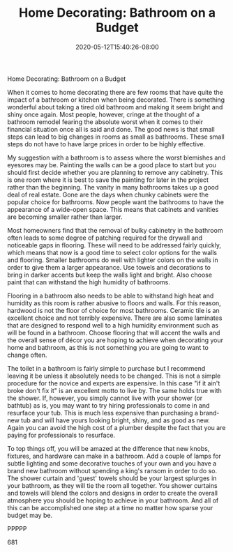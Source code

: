 ﻿---
title: "Home Decorating: Bathroom on a Budget"
date: 2020-05-12T15:40:26-08:00
description: "home decorating Tips for Web Success"
featured_image: "/images/home decorating.jpg"
tags: ["home decorating"]
---

Home Decorating: Bathroom on a Budget

When it comes to home decorating there are few rooms that have quite the impact of a bathroom or kitchen when being decorated. There is something wonderful about taking a tired old bathroom and making it seem bright and shiny once again. Most people, however, cringe at the thought of a bathroom remodel fearing the absolute worst when it comes to their financial situation once all is said and done. The good news is that small steps can lead to big changes in rooms as small as bathrooms. These small steps do not have to have large prices in order to be highly effective.

My suggestion with a bathroom is to assess where the worst blemishes and eyesores may be. Painting the walls can be a good place to start but you should first decide whether you are planning to remove any cabinetry. This is one room where it is best to save the painting for later in the project rather than the beginning. The vanity in many bathrooms takes up a good deal of real estate. Gone are the days when chunky cabinets were the popular choice for bathrooms. Now people want the bathrooms to have the appearance of a wide-open space. This means that cabinets and vanities are becoming smaller rather than larger. 

Most homeowners find that the removal of bulky cabinetry in the bathroom often leads to some degree of patching required for the drywall and noticeable gaps in flooring. These will need to be addressed fairly quickly, which means that now is a good time to select color options for the walls and flooring. Smaller bathrooms do well with lighter colors on the walls in order to give them a larger appearance. Use towels and decorations to bring in darker accents but keep the walls light and bright. Also choose paint that can withstand the high humidity of bathrooms. 

Flooring in a bathroom also needs to be able to withstand high heat and humidity as this room is rather abusive to floors and walls. For this reason, hardwood is not the floor of choice for most bathrooms. Ceramic tile is an excellent choice and not terribly expensive. There are also some laminates that are designed to respond well to a high humidity environment such as will be found in a bathroom. Choose flooring that will accent the walls and the overall sense of décor you are hoping to achieve when decorating your home and bathroom, as this is not something you are going to want to change often.

The toilet in a bathroom is fairly simple to purchase but I recommend leaving it be unless it absolutely needs to be changed. This is not a simple procedure for the novice and experts are expensive. In this case "if it ain't broke don't fix it" is an excellent motto to live by. The same holds true with the shower. If, however, you simply cannot live with your shower (or bathtub) as is, you may want to try hiring professionals to come in and resurface your tub. This is much less expensive than purchasing a brand-new tub and will have yours looking bright, shiny, and as good as new. Again you can avoid the high cost of a plumber despite the fact that you are paying for professionals to resurface.

To top things off, you will be amazed at the difference that new knobs, fixtures, and hardware can make in a bathroom. Add a couple of lamps for subtle lighting and some decorative touches of your own and you have a brand new bathroom without spending a king's ransom in order to do so. The shower curtain and 'guest' towels should be your largest splurges in your bathroom, as they will tie the room all together. You shower curtains and towels will blend the colors and designs in order to create the overall atmosphere you should be hoping to achieve in your bathroom. And all of this can be accomplished one step at a time no matter how sparse your budget may be.

PPPPP

681

